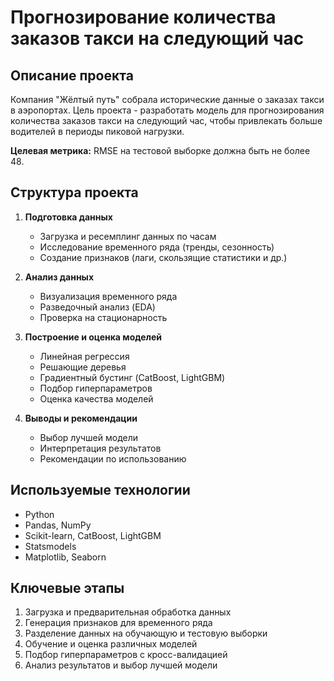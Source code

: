 # Прогнозирование количества заказов такси на следующий час

## Описание проекта

Компания "Жёлтый путь" собрала исторические данные о заказах такси в аэропортах. Цель проекта - разработать модель для прогнозирования количества заказов такси на следующий час, чтобы привлекать больше водителей в периоды пиковой нагрузки.

**Целевая метрика:** RMSE на тестовой выборке должна быть не более 48.

## Структура проекта

1. **Подготовка данных**
   - Загрузка и ресемплинг данных по часам
   - Исследование временного ряда (тренды, сезонность)
   - Создание признаков (лаги, скользящие статистики и др.)

2. **Анализ данных**
   - Визуализация временного ряда
   - Разведочный анализ (EDA)
   - Проверка на стационарность

3. **Построение и оценка моделей**
   - Линейная регрессия
   - Решающие деревья
   - Градиентный бустинг (CatBoost, LightGBM)
   - Подбор гиперпараметров
   - Оценка качества моделей

4. **Выводы и рекомендации**
   - Выбор лучшей модели
   - Интерпретация результатов
   - Рекомендации по использованию

## Используемые технологии

- Python
- Pandas, NumPy
- Scikit-learn, CatBoost, LightGBM
- Statsmodels
- Matplotlib, Seaborn

## Ключевые этапы

1. Загрузка и предварительная обработка данных
2. Генерация признаков для временного ряда
3. Разделение данных на обучающую и тестовую выборки
4. Обучение и оценка различных моделей
5. Подбор гиперпараметров с кросс-валидацией
6. Анализ результатов и выбор лучшей модели
